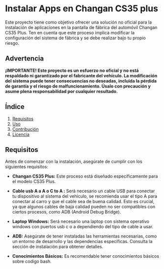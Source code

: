# Instalar Apps en Changan CS35 plus

Este proyecto tiene como objetivo ofrecer una solución no oficial para la instalación de aplicaciones en la pantalla de fábrica del automóvil Changan CS35 Plus. Ten en cuenta que este proceso implica modificar la configuración del sistema de fábrica y se debe realizar bajo tu propio riesgo.

## Advertencia

**¡IMPORTANTE! Este proyecto es un esfuerzo no oficial y no está respaldado ni garantizado por el fabricante del vehículo. La modificación del sistema puede tener consecuencias no deseadas, incluida la pérdida de garantía y el riesgo de malfuncionamiento. Úsalo con precaución y asume plena responsabilidad por cualquier resultado.**


## Índice

1. [Requisitos](#instalación)
2. [Uso](#uso)
3. [Contribución](#contribución)
4. [Licencia](#licencia)

## Requisitos

Antes de comenzar con la instalación, asegúrate de cumplir con los siguientes requisitos:

- **Changan CS35 Plus:** Este proceso está diseñado específicamente para el modelo CS35 Plus.
  
- **Cable usb A a A o C to A :** Será necesario un cable USB para conectar tu dispositivo al sistema del vehículo, se recomienda usar el tipo A para conectar al carro y que el cable sea de buena calidad. Esto es crucial, ya que algunos cables de baja calidad pueden no ser compatibles con ciertos procesos, como ADB (Android Debug Bridge).

- **Laptop Windows:** Será necesario una laptop con sistema operativo windows con puertos usb c o a dependiendo del tipo de cable a usar.

- **ADB:** Asegúrate de tener instaladas las herramientas necesarias, como un entorno de desarrollo y las dependencias específicas. Consulta la sección de instalación para obtener detalles.

- **Conocimientos Básicos:** Es recomendable tener conocimientos básicos sobre codigo bash.

